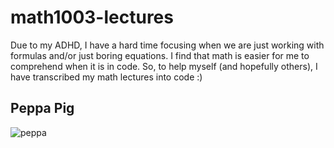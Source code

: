 # math1003-lectures
Due to my ADHD, I have a hard time focusing when we are just working with formulas and/or just boring equations. I find that math is easier for me to comprehend when it is in code. So, to help myself (and hopefully others), I have transcribed my math lectures into code :)

## Peppa Pig
![peppa](https://static.wikia.nocookie.net/peppapig/images/1/10/Peppa_Pig_%281%29.webp/revision/latest/scale-to-width-down/250?cb=20230201101048)
